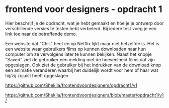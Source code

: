 # frontend voor designers - opdracht 1
Hier beschrijf je de opdracht, wat je hebt gemaakt en hoe je je ontwerp door verschillende versies te testen hebt verbeterd. Bij iedere test voeg je een link toe naar de betreffende demo.

Een website dat "Chill" heet en op Netflix lijkt maar niet hetzelfde is. Het is een website waar gebruikers films op kunnen downloaden naar hun computer om ze vervolgens later te kunnen bekijken. Naast het knopje "Saved" ziet de gebruiker een melding met de hoeveelheid films dat zijn opgeslagen. Ook ziet de gebruiker bij het indrukken van de download knop een animatie veranderen waarbij het duidelijk wordt voor hem of haar wat hij/zij zojuist heeft opgeslagen.

https://github.com/Shekila/frontendvoordesigners/opdracht1/v1

https://github.com/Shekila/frontendvoordesigners/blob/master/opdracht1/v1/
